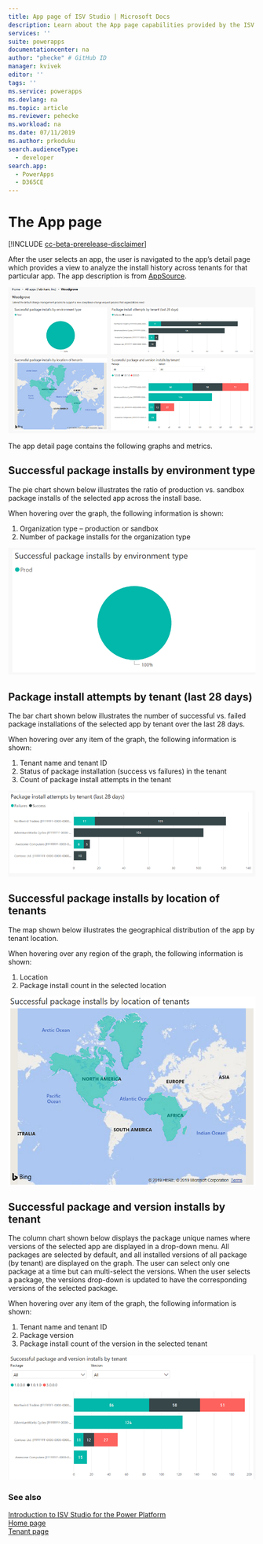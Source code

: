 ```yaml
---
title: App page of ISV Studio | Microsoft Docs
description: Learn about the App page capabilities provided by the ISV Studio portal.
services: ''
suite: powerapps
documentationcenter: na
author: "phecke" # GitHub ID
manager: kvivek
editor: ''
tags: ''
ms.service: powerapps
ms.devlang: na
ms.topic: article
ms.reviewer: pehecke
ms.workload: na
ms.date: 07/11/2019
ms.author: prkoduku
search.audienceType: 
  - developer
search.app: 
  - PowerApps
  - D365CE
---
```


# The App page

[!INCLUDE [cc-beta-prerelease-disclaimer](../../includes/cc-beta-prerelease-disclaimer.md)]

After the user selects an app, the user is navigated to the app’s detail page which provides a view to analyze the install history across tenants for that particular app. The app description is from [AppSource](https://appsource.microsoft.com/).

![App detail page](media/isv-portal-apppage-appname.png)

The app detail page contains the following graphs and metrics.

## Successful package installs by environment type

The pie chart shown below illustrates the ratio of production vs. sandbox package installs of the selected app across the install base.

When hovering over the graph, the following information is shown:

1. Organization type – production or sandbox
2. Number of package installs for the organization type

![Package installs by environment type](media/isv-portal-apppage-graph1.png)

## Package install attempts by tenant (last 28 days)

The bar chart shown below illustrates the number of successful vs. failed package installations of the selected app by tenant over the last 28 days.

When hovering over any item of the graph, the following information is shown:

1. Tenant name and tenant ID
2. Status of package installation (success vs failures) in the tenant
3. Count of package install attempts in the tenant

![Package install attempts by tenant (last 28 days)](media/isv-portal-apppage-graph2.png)

## Successful package installs by location of tenants

The map shown below illustrates the geographical distribution of the app by tenant location.

When hovering over any region of the graph, the following information is shown:

1. Location
2. Package install count in the selected location

![Package installs by location of tenants](media/isv-portal-apppage-graph3.png)

## Successful package and version installs by tenant

The column chart shown below displays the package unique names where versions of the selected app are displayed in a drop-down menu. All packages are selected by default, and all installed versions of all package (by tenant) are displayed on the graph. The user can select only one package at a time but can multi-select the versions. When the user selects a package, the versions drop-down is updated to have the corresponding versions of the selected package.

When hovering over any item of the graph, the following information is shown:

1. Tenant name and tenant ID
2. Package version
3. Package install count of the version in the selected tenant


![Package and version installs by tenant](media/isv-portal-apppage-graph4.png)

### See also

[Introduction to ISV Studio for the Power Platform](isv-app-management.md)  
[Home page](isv-app-management-homepage.md)  
[Tenant page](isv-app-management-tenantpage.md)

